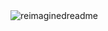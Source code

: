 <img src="https://myreadme.vercel.app/api/embed/Notnobcoder?panels=userstatistics,toprepositories,toplanguages,commitgraph" alt="reimaginedreadme" />
<!--
**Notnobcoder/Notnobcoder** is a ✨ _special_ ✨ repository because its `README.md` (this file) appears on your GitHub profile.

Here are some ideas to get you started:

- 🔭 I’m currently working on ...
- 🌱 I’m currently learning ...
- 👯 I’m looking to collaborate on ...
- 🤔 I’m looking for help with ...
- 💬 Ask me about ...
- 📫 How to reach me: ...
- 😄 Pronouns: ...
- ⚡ Fun fact: ...
-->
